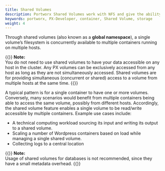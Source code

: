 ```yaml
---
title: Shared Volumes
description: Portworx Shared Volumes work with NFS and give the ability for multiple containers to access the same volumes.  Watch the video to see how!
keywords: portworx, PX-Developer, container, Shared Volume, storage
weight: 4
---
```


Through shared volumes \(also known as a **global namespace**\), a single volume’s filesystem is concurrently available to multiple containers running on multiple hosts.

{{<info>}}
**Note:**  
You do not need to use shared volumes to have your data accessible on any host in the cluster. Any PX volumes can be exclusively accessed from any host as long as they are not simultaneously accessed. Shared volumes are for providing simultaneous \(concurrent or shared\) access to a volume from multiple hosts at the same time.
{{</info>}}

A typical pattern is for a single container to have one or more volumes. Conversely, many scenarios would benefit from multiple containers being able to access the same volume, possibly from different hosts. Accordingly, the shared volume feature enables a single volume to be read/write accessible by multiple containers. Example use cases include:

* A technical computing workload sourcing its input and writing its output to a shared volume.
* Scaling a number of Wordpress containers based on load while managing a single shared volume.
* Collecting logs to a central location

{{<info>}}
**Note:**  
Usage of shared volumes for databases is not recommended, since they have a small metadata overhead.
{{</info>}}
